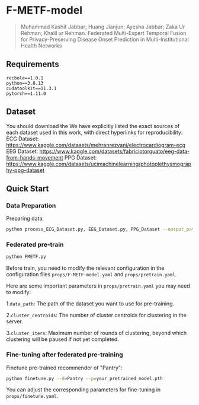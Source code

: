 # F-METF-model

>Muhammad Kashif Jabbar; Huang Jianjun; Ayesha Jabbar; Zaka Ur Rehman; Khalil ur Rehman. Federated Multi-Expert Temporal Fusion for Privacy-Preserving Disease Onset Prediction in Multi-Institutional Health
Networks

## Requirements

```
recbole==1.0.1
python==3.8.13
cudatoolkit==11.3.1
pytorch==1.11.0
```

## Dataset

You should download the We have explicitly listed the exact sources of each dataset used in this work, with direct hyperlinks for reproducibility:
ECG Dataset: https://www.kaggle.com/datasets/mehranrezvani/electrocardiogram-ecg
EEG Dataset: https://www.kaggle.com/datasets/fabriciotorquato/eeg-data-from-hands-movement
PPG Dataset: https://www.kaggle.com/datasets/ucimachinelearning/photoplethysmography-ppg-dataset

## Quick Start

### Data Preparation

Preparing data:

```bash
python process_ECG_Dataset.py, EEG_Dataset.py, PPG_Dataset --output_path your_dataset_path
```


### Federated pre-train

```bash
python FMETF.py
```
Before train, you need to modify the relevant configuration in the configuration files `props/F-METF-model.yaml` and `props/pretrain.yaml`. 

Here are some important parameters in `props/pretrain.yaml` you may need to modify:

1.`data_path`: The path of the dataset you want to use for pre-training.

2.`cluster_centroids`: The number of cluster centroids for clustering in the server.

3.`cluster_iters`: Maximum number of rounds of clustering, beyond which clustering will be paused if not yet completed.

### Fine-tuning after federated pre-training
Finetune pre-trained recommender of "Pantry":

```bash
python finetune.py --d=Pantry --p=your_pretrained_model.pth
```
You can adjust the corresponding parameters for fine-tuning in  `props/finetune.yaml`.
